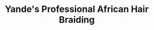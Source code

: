 ---
title: "Yande's Professional African Hair Braiding"
url: /tallahassee/yandes-professional-african-hair-braiding/
shop: Friseur
---